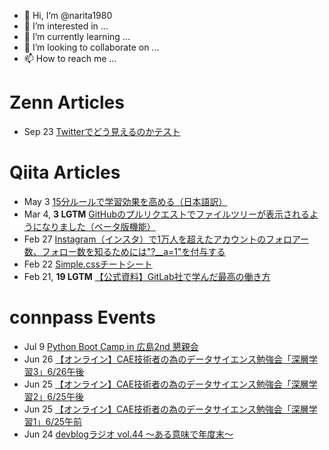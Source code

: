 - 👋 Hi, I’m @narita1980
- 👀 I’m interested in ...
- 🌱 I’m currently learning ...
- 💞️ I’m looking to collaborate on ...
- 📫 How to reach me ...

# Zenn Articles

<!-- profile updater begin: zenn -->
- Sep 23 [Twitterでどう見えるのかテスト](https://zenn.dev/narita1980/articles/cbb21f8d7f785752d6ac)
<!-- profile updater end: zenn -->

# Qiita Articles

<!-- profile updater begin: qiita -->
- May 3 [15分ルールで学習効果を高める（日本語訳）](https://qiita.com/narita1980/items/d0ad5246344fc6e4380f)
- Mar 4, **3 LGTM** [GitHubのプルリクエストでファイルツリーが表示されるようになりました（ベータ版機能）](https://qiita.com/narita1980/items/bee2c5232342a51e0415)
- Feb 27 [Instagram（インスタ）で1万人を超えたアカウントのフォロアー数、フォロー数を知るためには"?__a=1"を付与する](https://qiita.com/narita1980/items/630b7014fa893461b991)
- Feb 22 [Simple.cssチートシート](https://qiita.com/narita1980/items/fd2ccf0e91944aab9fd5)
- Feb 21, **19 LGTM** [【公式資料】GitLab社で学んだ最高の働き方](https://qiita.com/narita1980/items/d7d142c2bb6312cb9ad6)
<!-- profile updater end: qiita -->

# connpass Events

<!-- profile updater begin: connpass -->
- Jul 9 [Python Boot Camp in 広島2nd 懇親会](https://pyconjp.connpass.com/event/248049/)
- Jun 26 [【オンライン】CAE技術者の為のデータサイエンス勉強会「深層学習3」6/26午後](https://insight.connpass.com/event/249431/)
- Jun 25 [【オンライン】CAE技術者の為のデータサイエンス勉強会「深層学習2」6/25午後](https://insight.connpass.com/event/249430/)
- Jun 25 [【オンライン】CAE技術者の為のデータサイエンス勉強会「深層学習1」6/25午前](https://insight.connpass.com/event/249426/)
- Jun 24 [devblogラジオ vol.44 ～ある意味で年度末～](https://devblog.connpass.com/event/251111/)
<!-- profile updater end: connpass -->

<!---
narita1980/narita1980 is a ✨ special ✨ repository because its `README.md` (this file) appears on your GitHub profile.
You can click the Preview link to take a look at your changes.
--->
